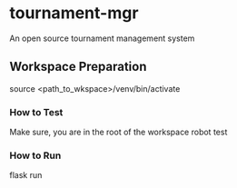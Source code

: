 # tournament-mgr
An open source tournament management system

## Workspace Preparation

source <path_to_wkspace>/venv/bin/activate

### How to Test

Make sure, you are in the root of the workspace
robot test

### How to Run
 
 flask run
 
